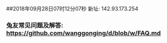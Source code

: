 ##2018年09月28日07时12分07秒 新址: 142.93.173.254
### 兔友常见问题及解答: https://github.com/wanggonging/d/blob/w/FAQ.md
